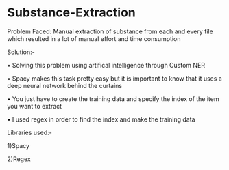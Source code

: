 # Substance-Extraction

Problem Faced: Manual extraction of substance from each and every file which resulted in a lot of manual effort and time consumption

Solution:-

• Solving this problem using artifical intelligence through Custom NER

• Spacy makes this task pretty easy but it is important to know that it uses a deep neural network behind the curtains

• You just have to create the training data and specify the index of the item you want to extract

• I used regex in order to find the index and make the training data


Libraries used:-
 
 1)Spacy
 
 2)Regex
